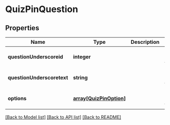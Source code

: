 # QuizPinQuestion

## Properties
Name | Type | Description | Notes
------------ | ------------- | ------------- | -------------
**questionUnderscoreid** | **integer** |  | [optional] [default to null]
**questionUnderscoretext** | **string** |  | [optional] [default to null]
**options** | [**array[QuizPinOption]**](QuizPinOption.md) |  | [optional] [default to null]

[[Back to Model list]](../README.md#documentation-for-models) [[Back to API list]](../README.md#documentation-for-api-endpoints) [[Back to README]](../README.md)


